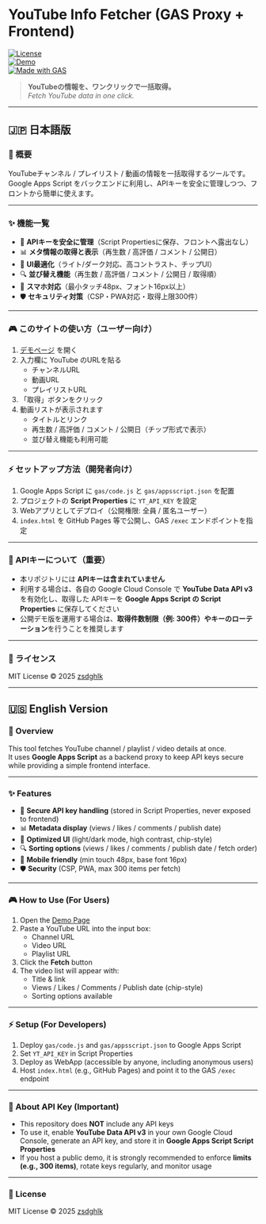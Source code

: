 # YouTube Info Fetcher (GAS Proxy + Frontend)

[![License](https://img.shields.io/badge/license-MIT-blue.svg)](./LICENSE)  
[![Demo](https://img.shields.io/badge/demo-online-brightgreen.svg)](https://zsdghlk.github.io/yt-fetcher/)  
[![Made with GAS](https://img.shields.io/badge/made%20with-Google%20Apps%20Script-orange.svg)](https://developers.google.com/apps-script)  

> **YouTubeの情報を、ワンクリックで一括取得。**  
> *Fetch YouTube data in one click.*  

---

## 🇯🇵 日本語版

### 📖 概要
YouTubeチャンネル / プレイリスト / 動画の情報を一括取得するツールです。  
Google Apps Script をバックエンドに利用し、APIキーを安全に管理しつつ、フロントから簡単に使えます。  

---

### ✨ 機能一覧
- 🔑 **APIキーを安全に管理**（Script Propertiesに保存、フロントへ露出なし）  
- 📊 **メタ情報の取得と表示**（再生数 / 高評価 / コメント / 公開日）  
- 🎨 **UI最適化**（ライト/ダーク対応、高コントラスト、チップUI）  
- 🔍 **並び替え機能**（再生数 / 高評価 / コメント / 公開日 / 取得順）  
- 📱 **スマホ対応**（最小タッチ48px、フォント16px以上）  
- 🛡 **セキュリティ対策**（CSP・PWA対応・取得上限300件）  

---

### 🎮 このサイトの使い方（ユーザー向け）

1. [デモページ](https://zsdghlk.github.io/yt-fetcher/) を開く  
2. 入力欄に YouTube のURLを貼る  
   - チャンネルURL  
   - 動画URL  
   - プレイリストURL  
3. 「取得」ボタンをクリック  
4. 動画リストが表示されます  
   - タイトルとリンク  
   - 再生数 / 高評価 / コメント / 公開日（チップ形式で表示）  
   - 並び替え機能も利用可能  

---

### ⚡ セットアップ方法（開発者向け）

1. Google Apps Script に `gas/code.js` と `gas/appsscript.json` を配置  
2. プロジェクトの **Script Properties** に `YT_API_KEY` を設定  
3. Webアプリとしてデプロイ（公開権限: 全員 / 匿名ユーザー）  
4. `index.html` を GitHub Pages 等で公開し、GAS `/exec` エンドポイントを指定  

---

### 🔑 APIキーについて（重要）
- 本リポジトリには **APIキーは含まれていません**  
- 利用する場合は、各自の Google Cloud Console で **YouTube Data API v3** を有効化し、取得した APIキーを **Google Apps Script の Script Properties** に保存してください  
- 公開デモ版を運用する場合は、**取得件数制限（例: 300件）やキーのローテーション**を行うことを推奨します  

---

### 📜 ライセンス
MIT License © 2025 [zsdghlk](https://github.com/zsdghlk)  

---

## 🇺🇸 English Version

### 📖 Overview
This tool fetches YouTube channel / playlist / video details at once.  
It uses **Google Apps Script** as a backend proxy to keep API keys secure while providing a simple frontend interface.  

---

### ✨ Features
- 🔑 **Secure API key handling** (stored in Script Properties, never exposed to frontend)  
- 📊 **Metadata display** (views / likes / comments / publish date)  
- 🎨 **Optimized UI** (light/dark mode, high contrast, chip-style)  
- 🔍 **Sorting options** (views / likes / comments / publish date / fetch order)  
- 📱 **Mobile friendly** (min touch 48px, base font 16px)  
- 🛡 **Security** (CSP, PWA, max 300 items per fetch)  

---

### 🎮 How to Use (For Users)

1. Open the [Demo Page](https://zsdghlk.github.io/yt-fetcher/)  
2. Paste a YouTube URL into the input box:  
   - Channel URL  
   - Video URL  
   - Playlist URL  
3. Click the **Fetch** button  
4. The video list will appear with:  
   - Title & link  
   - Views / Likes / Comments / Publish date (chip-style)  
   - Sorting options available  

---

### ⚡ Setup (For Developers)

1. Deploy `gas/code.js` and `gas/appsscript.json` to Google Apps Script  
2. Set `YT_API_KEY` in Script Properties  
3. Deploy as WebApp (accessible by anyone, including anonymous users)  
4. Host `index.html` (e.g., GitHub Pages) and point it to the GAS `/exec` endpoint  

---

### 🔑 About API Key (Important)
- This repository does **NOT** include any API keys  
- To use it, enable **YouTube Data API v3** in your own Google Cloud Console, generate an API key, and store it in **Google Apps Script Script Properties**  
- If you host a public demo, it is strongly recommended to enforce **limits (e.g., 300 items)**, rotate keys regularly, and monitor usage  

---

### 📜 License
MIT License © 2025 [zsdghlk](https://github.com/zsdghlk)  
